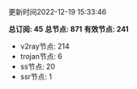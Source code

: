 更新时间2022-12-19 15:33:46

**总订阅: 45**
**总节点: 871**
**有效节点: 241**
- v2ray节点: 214
- trojan节点: 6
- ss节点: 20
- ssr节点: 1
